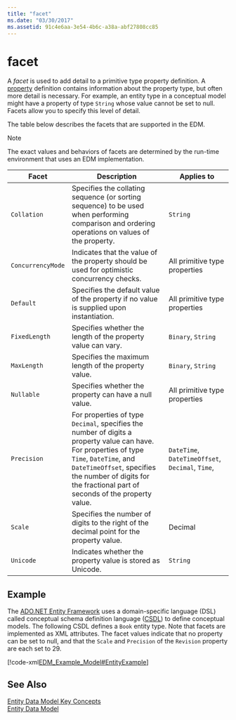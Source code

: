 ```yaml
---
title: "facet"
ms.date: "03/30/2017"
ms.assetid: 91c4e6aa-3e54-4b6c-a38a-abf27808cc85
---
```

# facet
A *facet* is used to add detail to a primitive type property definition. A [property](../../../../docs/framework/data/adonet/property.md) definition contains information about the property type, but often more detail is necessary. For example, an entity type in a conceptual model might have a property of type `String` whose value cannot be set to null. Facets allow you to specify this level of detail.  

 The table below describes the facets that are supported in the EDM.  

> [!NOTE]
>  The exact values and behaviors of facets are determined by the run-time environment that uses an EDM implementation.  


|Facet|Description|Applies to|  
|-----------|-----------------|----------------|  
|`Collation`|Specifies the collating sequence (or sorting sequence) to be used when performing comparison and ordering operations on values of the property.|`String`|  
|`ConcurrencyMode`|Indicates that the value of the property should be used for optimistic concurrency checks.|All primitive type properties|  
|`Default`|Specifies the default value of the property if no value is supplied upon instantiation.|All primitive type properties|  
|`FixedLength`|Specifies whether the length of the property value can vary.|`Binary`, `String`|  
|`MaxLength`|Specifies the maximum length of the property value.|`Binary`, `String`|  
|`Nullable`|Specifies whether the property can have a null value.|All primitive type properties|  
|`Precision`|For properties of type `Decimal`, specifies the number of digits a property value can have. For properties of type `Time`, `DateTime`, and `DateTimeOffset`, specifies the number of digits for the fractional part of seconds of the property value.|`DateTime`, `DateTimeOffset`, `Decimal`, `Time`,|  
|`Scale`|Specifies the number of digits to the right of the decimal point for the property value.|Decimal|  
|`Unicode`|Indicates whether the property value is stored as Unicode.|`String`|  

## Example  
 The [ADO.NET Entity Framework](../../../../docs/framework/data/adonet/ef/index.md) uses a domain-specific language (DSL) called conceptual schema definition language ([CSDL](../../../../docs/framework/data/adonet/ef/language-reference/csdl-specification.md)) to define conceptual models. The following CSDL defines a `Book` entity type. Note that facets are implemented as XML attributes. The facet values indicate that no property can be set to null, and that the `Scale` and `Precision` of the `Revision` property are each set to 29.  

 [!code-xml[EDM_Example_Model#EntityExample](../../../../samples/snippets/xml/VS_Snippets_Data/edm_example_model/xml/books.edmx#entityexample)]  

## See Also  
 [Entity Data Model Key Concepts](../../../../docs/framework/data/adonet/entity-data-model-key-concepts.md)  
 [Entity Data Model](../../../../docs/framework/data/adonet/entity-data-model.md)
